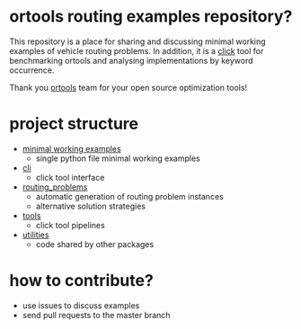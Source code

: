 

# ortools routing examples repository?
This repository is a place for sharing and discussing minimal working examples of vehicle routing problems.
In addition, it is a [click]() tool for benchmarking ortools and analysing implementations by keyword occurrence.

Thank you [ortools](https://developers.google.com/optimization/routing) team for your open source optimization tools!


# project structure
- [minimal working examples]()
  - single python file minimal working examples
- [cli]()
  - click tool interface
- [routing_problems]()
  - automatic generation of routing problem instances
  - alternative solution strategies
- [tools]()
  - click tool pipelines
- [utilities]()
  - code shared by other packages



# how to contribute?
- use issues to discuss examples
- send pull requests to the master branch